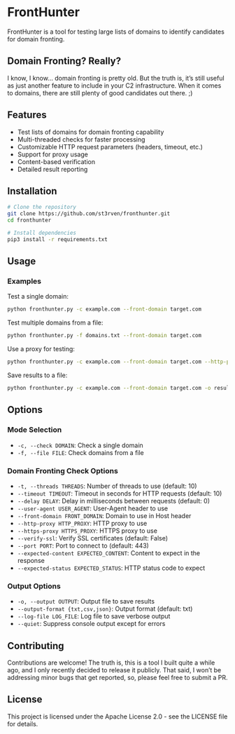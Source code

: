 # FrontHunter

FrontHunter is a tool for testing large lists of domains to identify candidates for domain fronting.

## Domain Fronting? Really?

I know, I know… domain fronting is pretty old. But the truth is, it’s still useful as just another feature to include in your C2 infrastructure. When it comes to domains, there are still plenty of good candidates out there. ;)

## Features

- Test lists of domains for domain fronting capability
- Multi-threaded checks for faster processing
- Customizable HTTP request parameters (headers, timeout, etc.)
- Support for proxy usage
- Content-based verification
- Detailed result reporting

## Installation

```bash
# Clone the repository
git clone https://github.com/st3rven/fronthunter.git
cd fronthunter

# Install dependencies
pip3 install -r requirements.txt
```

## Usage

### Examples

Test a single domain:
```bash
python fronthunter.py -c example.com --front-domain target.com
```

Test multiple domains from a file:
```bash
python fronthunter.py -f domains.txt --front-domain target.com
```

Use a proxy for testing:
```bash
python fronthunter.py -c example.com --front-domain target.com --http-proxy http://proxy.example.com:8080
```

Save results to a file:
```bash
python fronthunter.py -c example.com --front-domain target.com -o results.json --output-format json
```

## Options

### Mode Selection
- `-c, --check DOMAIN`: Check a single domain
- `-f, --file FILE`: Check domains from a file

### Domain Fronting Check Options
- `-t, --threads THREADS`: Number of threads to use (default: 10)
- `--timeout TIMEOUT`: Timeout in seconds for HTTP requests (default: 10)
- `--delay DELAY`: Delay in milliseconds between requests (default: 0)
- `--user-agent USER_AGENT`: User-Agent header to use
- `--front-domain FRONT_DOMAIN`: Domain to use in Host header
- `--http-proxy HTTP_PROXY`: HTTP proxy to use
- `--https-proxy HTTPS_PROXY`: HTTPS proxy to use
- `--verify-ssl`: Verify SSL certificates (default: False)
- `--port PORT`: Port to connect to (default: 443)
- `--expected-content EXPECTED_CONTENT`: Content to expect in the response
- `--expected-status EXPECTED_STATUS`: HTTP status code to expect

### Output Options
- `-o, --output OUTPUT`: Output file to save results
- `--output-format {txt,csv,json}`: Output format (default: txt)
- `--log-file LOG_FILE`: Log file to save verbose output
- `--quiet`: Suppress console output except for errors

## Contributing

Contributions are welcome! 
The truth is, this is a tool I built quite a while ago, and I only recently decided to release it publicly. That said, I won’t be addressing minor bugs that get reported, so, please feel free to submit a PR.

## License

This project is licensed under the Apache License 2.0 - see the LICENSE file for details. 
